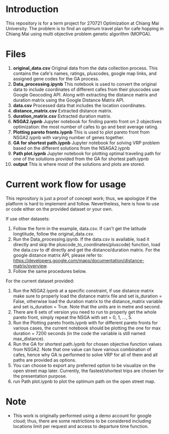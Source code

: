 # Introduction

This repository is for a term project for 270721 Optimization at Chiang Mai University. The problem is to find an optimum travel plan for cafe hopping in Chiang Mai using multi objective problem genetic algorithm (MOPGA).

# Files

1.   **original_data.csv** Original data from the data collection process. This contains the cafe's names, ratings, pluscodes, google map links, and assigned gene codes for the GA process.
2.   **Data_processing.ipynb** This notebook is used to convert the original data to include coordinates of different cafes from their pluscodes use Google Geocoding API. Along with extracting the distance matrix and duration matrix using the Google Distance Matrix API.
3.   **data.csv** Processed data that includes the location coordinates.
4.   **distance_matrix.csv** Extracted distance matrix.
5.   **duration_matrix.csv** Extracted duration matrix.
6.   **NSGA2.iypnb** Jupyter notebook for finding pareto front on 2 objectives optimization: the most number of cafes to go and best average rating.
7.   **Plotting pareto fronts.iypnb** This is used to plot pareto front from NSGA2.iypnb with varying number of genes together.
8.   **GA for shortest path.iypnb** Jupyter notebook for solving VRP problem based on the different solutions from the NSAGA2.iypnb
9.   **Path plot.iypnb** Jupyter notebook for plotting optimal traveling path for one of the solutions provided from the GA for shortest path.iypnb
10.   **output** This is where most of the solutions and plots are stored.

# Current work flow for usage
This reprository is just a proof of concept work; thus, we apologize if the platform is hard to implement and follow. Nevertheless, here is how to use or code either on the provided dataset or your own.

If use other datasets:
1. Follow the form in the example, data.csv. If can't get the latitude longtitude, follow the original_data.csv.
2. Run the Data_processing.ipynb. If the data.csv is available, load it directly and skip the pluscode_to_coordinates(pluscode) function, load the data.csv to df directly and get the distance/duration matrix. For the google distance matrix API, please refer to: https://developers.google.com/maps/documentation/distance-matrix/overview.
3. Follow the same procedures below.

For the current dataset provided:
1. Run the NSGA2.iypnb at a specific constraint, if use distance matrix make sure to properly load the distance matrix file and set is_duration = False, otherwise load the duration matrix to the distance_matrix variable and set is_duration = True. Note that the units are in metre and second.
2. There are 6 sets of version you need to run to properly get the whole pareto front, simply repeat the NSGA with set = 0, 1, ..., 5.
3. Run the Plotting pareto fronts.iypnb with for different pareto fronts for various cases, the current notebook should be plotting the one for max duration = 7200 seconds (in the code the variable is still named max_distance).
4. Run the GA for shortest path.iypnb for chosen objective function values from NSGA2. Note that one value can have various combination of cafes, hence why GA is performed to solve VRP for all of them and all paths are provided as options.
5. You can choose to export any preferred option to be visualize on the open street map later. Currently, the fastest/shortest trips are chosen for the presentation purpose.
6. run Path plot.iypnb to plot the optimum path on the open street map.
    

# Note
- This work is originally performed using a demo account for google cloud; thus, there are some restrictions to be considered including locations limit per request and access to departure time function.
